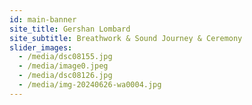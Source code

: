 ```yaml
---
id: main-banner
site_title: Gershan Lombard
site_subtitle: Breathwork & Sound Journey & Ceremony
slider_images:
  - /media/dsc08155.jpg
  - /media/image0.jpeg
  - /media/dsc08126.jpg
  - /media/img-20240626-wa0004.jpg
---
```


